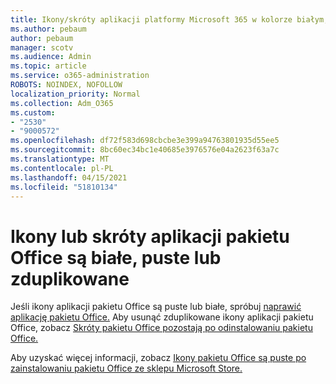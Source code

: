 ```yaml
---
title: Ikony/skróty aplikacji platformy Microsoft 365 w kolorze białym, pustym lub duplikatowym
ms.author: pebaum
author: pebaum
manager: scotv
ms.audience: Admin
ms.topic: article
ms.service: o365-administration
ROBOTS: NOINDEX, NOFOLLOW
localization_priority: Normal
ms.collection: Adm_O365
ms.custom:
- "2530"
- "9000572"
ms.openlocfilehash: df72f583d698cbcbe3e399a94763801935d55ee5
ms.sourcegitcommit: 8bc60ec34bc1e40685e3976576e04a2623f63a7c
ms.translationtype: MT
ms.contentlocale: pl-PL
ms.lasthandoff: 04/15/2021
ms.locfileid: "51810134"
---
```

# <a name="office-app-icons-or-shortcuts-are-white-blank-or-duplicate"></a>Ikony lub skróty aplikacji pakietu Office są białe, puste lub zduplikowane

Jeśli ikony aplikacji pakietu Office są puste lub białe, spróbuj [naprawić aplikację pakietu Office.](https://support.office.com/article/repair-an-office-application-7821d4b6-7c1d-4205-aa0e-a6b40c5bb88b) Aby usunąć zduplikowane ikony aplikacji pakietu Office, zobacz [Skróty pakietu Office pozostają po odinstalowaniu pakietu Office.](https://support.office.com/article/office-shortcuts-remain-after-office-uninstall-cc04b8e2-6e91-4c10-94af-9359e595d565)

Aby uzyskać więcej informacji, zobacz [Ikony pakietu Office są puste po zainstalowaniu pakietu Office ze sklepu Microsoft Store.](https://support.office.com/article/office-icons-are-blank-after-installing-office-from-the-microsoft-store-7cdaebde-93d5-4873-b767-d9ddc0474d59)